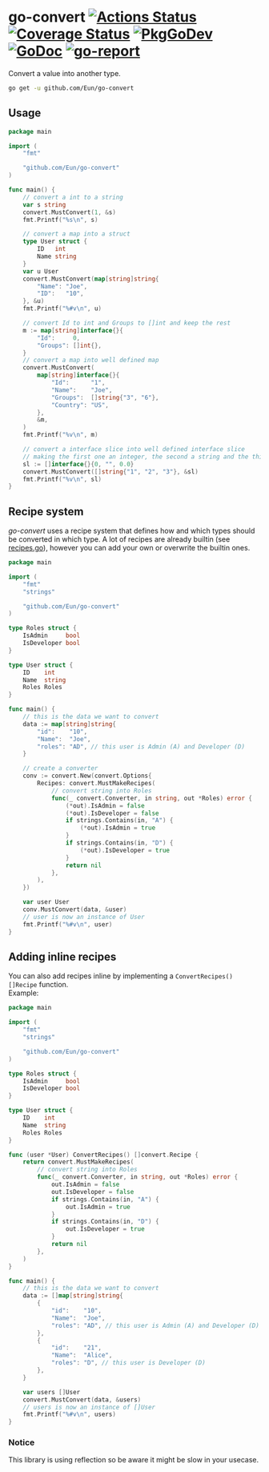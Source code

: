 # go-convert [![Actions Status](https://github.com/Eun/go-convert/workflows/CI/badge.svg)](https://github.com/Eun/go-convert/actions) [![Coverage Status](https://coveralls.io/repos/github/Eun/go-convert/badge.svg?branch=master)](https://coveralls.io/github/Eun/go-convert?branch=master) [![PkgGoDev](https://img.shields.io/badge/pkg.go.dev-reference-blue)](https://pkg.go.dev/github.com/Eun/go-convert) [![GoDoc](https://godoc.org/github.com/Eun/go-convert?status.svg)](https://godoc.org/github.com/Eun/go-convert) [![go-report](https://goreportcard.com/badge/github.com/Eun/go-convert)](https://goreportcard.com/report/github.com/Eun/go-convert)
Convert a value into another type.

```bash
go get -u github.com/Eun/go-convert
```
## Usage
```go
package main

import (
	"fmt"

	"github.com/Eun/go-convert"
)

func main() {
	// convert a int to a string
	var s string
	convert.MustConvert(1, &s)
	fmt.Printf("%s\n", s)

	// convert a map into a struct
	type User struct {
		ID   int
		Name string
	}
	var u User
	convert.MustConvert(map[string]string{
		"Name": "Joe",
		"ID":   "10",
	}, &u)
	fmt.Printf("%#v\n", u)

	// convert Id to int and Groups to []int and keep the rest
	m := map[string]interface{}{
		"Id":     0,
		"Groups": []int{},
	}
	// convert a map into well defined map
	convert.MustConvert(
		map[string]interface{}{
			"Id":      "1",
			"Name":    "Joe",
			"Groups":  []string{"3", "6"},
			"Country": "US",
		},
		&m,
	)
	fmt.Printf("%v\n", m)

	// convert a interface slice into well defined interface slice
	// making the first one an integer, the second a string and the third an float
	sl := []interface{}{0, "", 0.0}
	convert.MustConvert([]string{"1", "2", "3"}, &sl)
	fmt.Printf("%v\n", sl)
}

```

## Recipe system
_go-convert_ uses a recipe system that defines how and which types should be converted in which type.
A lot of recipes are already builtin (see [recipes.go](recipes.go)), however you can add your own or overwrite the builtin ones.
```go
package main

import (
	"fmt"
	"strings"

	"github.com/Eun/go-convert"
)

type Roles struct {
	IsAdmin     bool
	IsDeveloper bool
}

type User struct {
	ID    int
	Name  string
	Roles Roles
}

func main() {
	// this is the data we want to convert
	data := map[string]string{
		"id":    "10",
		"Name":  "Joe",
		"roles": "AD", // this user is Admin (A) and Developer (D)
	}

	// create a converter
	conv := convert.New(convert.Options{
		Recipes: convert.MustMakeRecipes(
			// convert string into Roles
			func(_ convert.Converter, in string, out *Roles) error {
				(*out).IsAdmin = false
				(*out).IsDeveloper = false
				if strings.Contains(in, "A") {
					(*out).IsAdmin = true
				}
				if strings.Contains(in, "D") {
					(*out).IsDeveloper = true
				}
				return nil
			},
		),
	})

	var user User
	conv.MustConvert(data, &user)
	// user is now an instance of User
	fmt.Printf("%#v\n", user)
}

```

## Adding inline recipes
You can also add recipes inline by implementing a `ConvertRecipes() []Recipe` function.  
Example:
```go
package main

import (
	"fmt"
	"strings"

	"github.com/Eun/go-convert"
)

type Roles struct {
	IsAdmin     bool
	IsDeveloper bool
}

type User struct {
	ID    int
	Name  string
	Roles Roles
}

func (user *User) ConvertRecipes() []convert.Recipe {
	return convert.MustMakeRecipes(
		// convert string into Roles
		func(_ convert.Converter, in string, out *Roles) error {
			out.IsAdmin = false
			out.IsDeveloper = false
			if strings.Contains(in, "A") {
				out.IsAdmin = true
			}
			if strings.Contains(in, "D") {
				out.IsDeveloper = true
			}
			return nil
		},
	)
}

func main() {
	// this is the data we want to convert
	data := []map[string]string{
		{
			"id":    "10",
			"Name":  "Joe",
			"roles": "AD", // this user is Admin (A) and Developer (D)
		},
		{
			"id":    "21",
			"Name":  "Alice",
			"roles": "D", // this user is Developer (D)
		},
	}

	var users []User
	convert.MustConvert(data, &users)
	// users is now an instance of []User
	fmt.Printf("%#v\n", users)
}

```


### Notice
This library is using reflection so be aware it might be slow in your usecase.  
